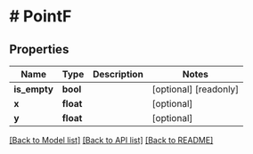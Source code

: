# # PointF

## Properties

Name | Type | Description | Notes
------------ | ------------- | ------------- | -------------
**is_empty** | **bool** |  | [optional] [readonly]
**x** | **float** |  | [optional]
**y** | **float** |  | [optional]

[[Back to Model list]](../../README.md#models) [[Back to API list]](../../README.md#endpoints) [[Back to README]](../../README.md)
